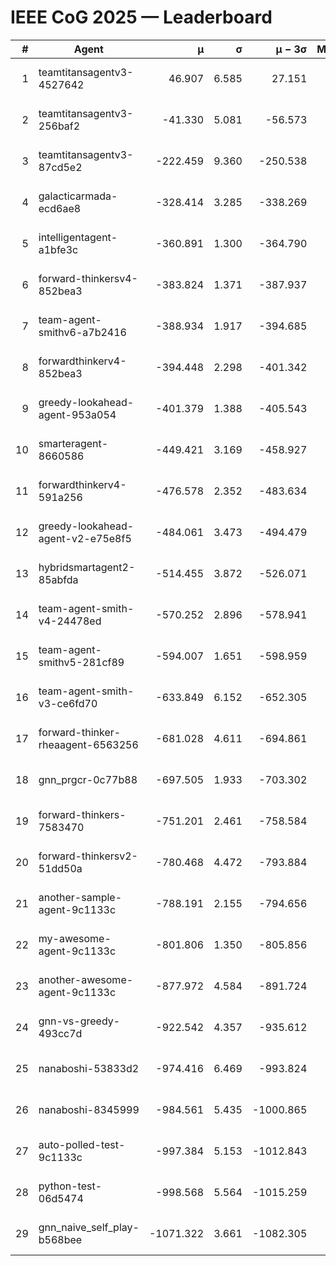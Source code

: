# IEEE CoG 2025 — Leaderboard

| # | Agent | μ | σ | μ − 3σ | Matches | Updated |
|---:|---|---:|---:|---:|---:|---|
| 1 | teamtitansagentv3-4527642 | 46.907 | 6.585 | 27.151 | 22470 | 2025-08-25 17:06 |
| 2 | teamtitansagentv3-256baf2 | -41.330 | 5.081 | -56.573 | 22816 | 2025-08-25 17:06 |
| 3 | teamtitansagentv3-87cd5e2 | -222.459 | 9.360 | -250.538 | 23386 | 2025-08-25 17:06 |
| 4 | galacticarmada-ecd6ae8 | -328.414 | 3.285 | -338.269 | 21020 | 2025-08-25 17:06 |
| 5 | intelligentagent-a1bfe3c | -360.891 | 1.300 | -364.790 | 19217 | 2025-08-25 17:06 |
| 6 | forward-thinkersv4-852bea3 | -383.824 | 1.371 | -387.937 | 18638 | 2025-08-25 17:06 |
| 7 | team-agent-smithv6-a7b2416 | -388.934 | 1.917 | -394.685 | 22520 | 2025-08-25 17:06 |
| 8 | forwardthinkerv4-852bea3 | -394.448 | 2.298 | -401.342 | 19123 | 2025-08-25 17:06 |
| 9 | greedy-lookahead-agent-953a054 | -401.379 | 1.388 | -405.543 | 20826 | 2025-08-25 17:06 |
| 10 | smarteragent-8660586 | -449.421 | 3.169 | -458.927 | 19174 | 2025-08-25 17:06 |
| 11 | forwardthinkerv4-591a256 | -476.578 | 2.352 | -483.634 | 18428 | 2025-08-25 17:06 |
| 12 | greedy-lookahead-agent-v2-e75e8f5 | -484.061 | 3.473 | -494.479 | 23066 | 2025-08-25 17:06 |
| 13 | hybridsmartagent2-85abfda | -514.455 | 3.872 | -526.071 | 18878 | 2025-08-25 17:06 |
| 14 | team-agent-smith-v4-24478ed | -570.252 | 2.896 | -578.941 | 22496 | 2025-08-25 17:06 |
| 15 | team-agent-smithv5-281cf89 | -594.007 | 1.651 | -598.959 | 21680 | 2025-08-25 17:06 |
| 16 | team-agent-smith-v3-ce6fd70 | -633.849 | 6.152 | -652.305 | 23196 | 2025-08-25 17:06 |
| 17 | forward-thinker-rheaagent-6563256 | -681.028 | 4.611 | -694.861 | 20944 | 2025-08-25 17:06 |
| 18 | gnn_prgcr-0c77b88 | -697.505 | 1.933 | -703.302 | 19900 | 2025-08-25 17:06 |
| 19 | forward-thinkers-7583470 | -751.201 | 2.461 | -758.584 | 20700 | 2025-08-25 17:06 |
| 20 | forward-thinkersv2-51dd50a | -780.468 | 4.472 | -793.884 | 21924 | 2025-08-25 17:06 |
| 21 | another-sample-agent-9c1133c | -788.191 | 2.155 | -794.656 | 22620 | 2025-08-25 17:06 |
| 22 | my-awesome-agent-9c1133c | -801.806 | 1.350 | -805.856 | 23220 | 2025-08-25 17:06 |
| 23 | another-awesome-agent-9c1133c | -877.972 | 4.584 | -891.724 | 24400 | 2025-08-25 17:06 |
| 24 | gnn-vs-greedy-493cc7d | -922.542 | 4.357 | -935.612 | 17640 | 2025-08-25 17:06 |
| 25 | nanaboshi-53833d2 | -974.416 | 6.469 | -993.824 | 17480 | 2025-08-25 17:06 |
| 26 | nanaboshi-8345999 | -984.561 | 5.435 | -1000.865 | 18250 | 2025-08-25 17:06 |
| 27 | auto-polled-test-9c1133c | -997.384 | 5.153 | -1012.843 | 23620 | 2025-08-25 17:06 |
| 28 | python-test-06d5474 | -998.568 | 5.564 | -1015.259 | 18090 | 2025-08-25 17:06 |
| 29 | gnn_naive_self_play-b568bee | -1071.322 | 3.661 | -1082.305 | 18320 | 2025-08-25 17:06 |
